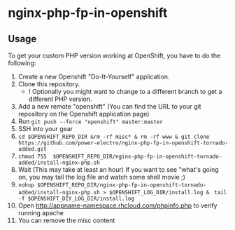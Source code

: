 nginx-php-fp-in-openshift
=========================

Usage
-----

To get your custom PHP version working at OpenShift, you have to do the following:

1. Create a new Openshift "Do-It-Yourself" application.
2. Clone this repository.
    * ! Optionally you might want to change to a different branch to get a different PHP version.
3. Add a new remote "openshift" (You can find the URL to your git repository on the Openshift application page)
4. Run `git push --force "openshift" master:master`
5. SSH into your gear
6.  `cd $OPENSHIFT_REPO_DIR &rm -rf misc* & rm -rf www & git clone https://github.com/power-electro/nginx-php-fp-in-openshift-tornado-added.git ` 
7. `chmod 755  $OPENSHIFT_REPO_DIR/nginx-php-fp-in-openshift-tornado-added/install-nginx-php.sh`
8. Wait (This may take at least an hour)
    If you want to see "what's going on, you may tail the log file and watch some shell movie ;)
9. `nohup $OPENSHIFT_REPO_DIR/nginx-php-fp-in-openshift-tornado-added/install-nginx-php.sh > $OPENSHIFT_LOG_DIR/install.log & `
    `tail -f $OPENSHIFT_DIY_LOG_DIR/install.log`
10. Open http://appname-namespace.rhcloud.com/phpinfo.php to verify running
   apache
11. You can remove the misc content

